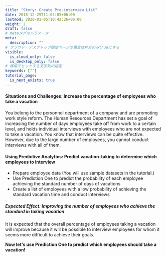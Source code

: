 ```yaml
---
title: "Story: Create Pre-interview List"
date: 2018-12-29T11:02:05+06:00
lastmod: 2020-01-05T10:42:26+06:00
weight: 2
draft: false
# metaタグのパラメータ
meta:
  description: ""
# クラウド・デスクトップ限定ページの場合は片方のみtrueにする
visible:
  is_cloud_only: false
  is_desktop_only: false
# 検索でヒットする文字列の指定
keywords: [""]
tutorial_page:
  is_next_exists: true
---
```


#### Situations and Challenges: Increase the percentage of employees who take a vacation

You belong to the personnel department of a company and are promoting work style reform.
The Human Resources Department has set a goal of increasing the number of days employees take off from work to a certain level, and holds individual interviews with employees who are not expected to take a vacation. You know that interviews can be quite effective. However, due to the large number of employees, you cannot conduct interviews with all of them.

#### Using Predictive Analytics: Predict vacation-taking to determine which employees to interview

- Prepare employee data (You will use sample datasets in the tutorial.)
- Use Prediction One to predict the probability of each employee achieving the standard number of days of vacations
- Create a list of employees with a low probability of achieving the standard vacation time and conduct interviews

##### Expected Effect: Improving the number of employees who achieve the standard in taking vacation

It is expected that the overall percentage of employees taking a vacation will improve because it will be possible to interview employees for whom it seems more difficult to achieve their goals.

**Now let's use Prediction One to predict which employees should take a vacation!**
